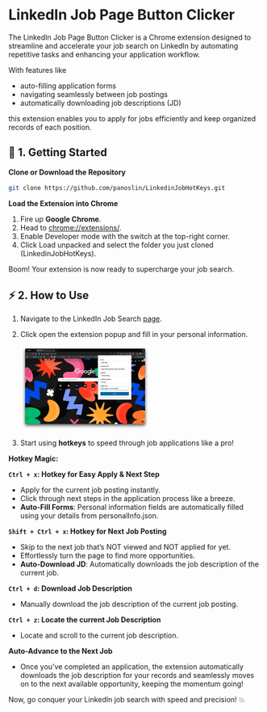 # LinkedIn Job Page Button Clicker

The LinkedIn Job Page Button Clicker is a Chrome extension 
designed to streamline and accelerate your job search on LinkedIn 
by automating repetitive tasks and enhancing your application workflow. 

With features like 
- auto-filling application forms
- navigating seamlessly between job postings
- automatically downloading job descriptions (JD)

this extension enables you to apply for jobs efficiently and keep organized records of each position.
## 🚀 1. Getting Started

**Clone or Download the Repository**

```bash
git clone https://github.com/panoslin/LinkedinJobHotKeys.git
```

**Load the Extension into Chrome**

1. Fire up **Google Chrome**.
2. Head to [chrome://extensions/](chrome://extensions/).
3. Enable Developer mode with the switch at the top-right corner.
4. Click Load unpacked and select the folder you just cloned (LinkedinJobHotKeys).

Boom! Your extension is now ready to supercharge your job search.

## **⚡ 2. How to Use**

1. Navigate to the LinkedIn Job Search [page](https://www.linkedin.com/jobs/search).

2. Click open the extension popup and fill in your personal information.

   <img src="./README.assets/image-20241108210554790.png" alt="image-20241108210554790" style="zoom:25%;" />

3. Start using **hotkeys** to speed through job applications like a pro!

**Hotkey Magic:**

**`Ctrl + x`: Hotkey for Easy Apply & Next Step**

- Apply for the current job posting instantly.
- Click through next steps in the application process like a breeze.
- **Auto-Fill Forms**: Personal information fields are automatically filled using your details from personalInfo.json.

**`Shift + Ctrl + x`: Hotkey for Next Job Posting**

- Skip to the next job that’s NOT viewed and NOT applied for yet.
- Effortlessly turn the page to find more opportunities.
- **Auto-Download JD**: Automatically downloads the job description of the current job.

**`Ctrl + d`: Download Job Description**

- Manually download the job description of the current job posting.

**`Ctrl + z`: Locate the current Job Description**

- Locate and scroll to the current job description.

**Auto-Advance to the Next Job**

- Once you’ve completed an application, the extension automatically downloads the job description for your records and
  seamlessly moves on to the next available opportunity, keeping the momentum going!

Now, go conquer your LinkedIn job search with speed and precision! 💥